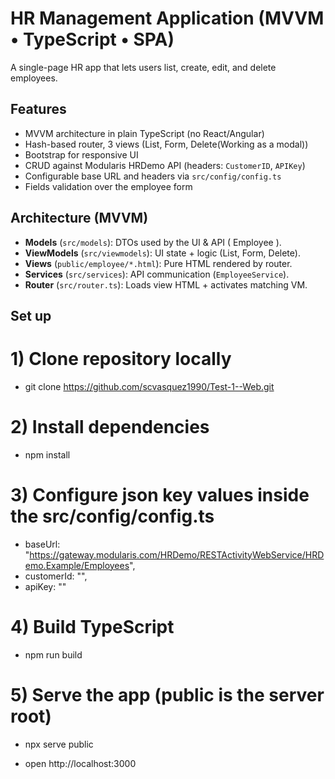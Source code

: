 # HR Management Application (MVVM • TypeScript • SPA)

A single-page HR app that lets users list, create, edit, and delete employees.

## Features

- MVVM architecture in plain TypeScript (no React/Angular)
- Hash-based router, 3 views (List, Form, Delete(Working as a modal))
- Bootstrap for responsive UI
- CRUD against Modularis HRDemo API (headers: `CustomerID`, `APIKey`)
- Configurable base URL and headers via `src/config/config.ts`
- Fields validation over the employee form

## Architecture (MVVM)

- **Models** (`src/models`): DTOs used by the UI & API ( Employee ).
- **ViewModels** (`src/viewmodels`): UI state + logic (List, Form, Delete).
- **Views** (`public/employee/*.html`): Pure HTML rendered by router.
- **Services** (`src/services`): API communication (`EmployeeService`).
- **Router** (`src/router.ts`): Loads view HTML + activates matching VM.

## Set up

# 1) Clone repository locally

- git clone https://github.com/scvasquez1990/Test-1--Web.git

# 2) Install dependencies

- npm install

# 3) Configure json key values inside the src/config/config.ts

- baseUrl: "https://gateway.modularis.com/HRDemo/RESTActivityWebService/HRDemo.Example/Employees",
- customerId: "<your CustomerID>",
- apiKey: "<your APIKey>"

# 4) Build TypeScript

- npm run build

# 5) Serve the app (public is the server root)

- npx serve public

- open http://localhost:3000
